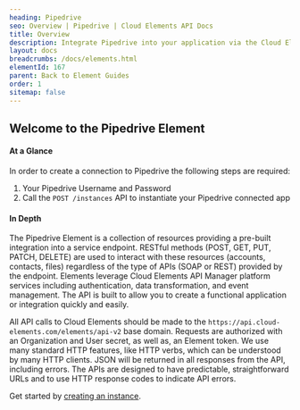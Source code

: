 ```yaml
---
heading: Pipedrive
seo: Overview | Pipedrive | Cloud Elements API Docs
title: Overview
description: Integrate Pipedrive into your application via the Cloud Elements APIs.
layout: docs
breadcrumbs: /docs/elements.html
elementId: 167
parent: Back to Element Guides
order: 1
sitemap: false
---
```


## Welcome to the Pipedrive Element


#### At a Glance

In order to create a connection to Pipedrive the following steps are required:

1. Your Pipedrive Username and Password
2. Call the `POST /instances` API to instantiate your Pipedrive connected app

#### In Depth

The Pipedrive Element is a collection of resources providing a pre-built integration into a service endpoint. RESTful methods (POST, GET, PUT, PATCH, DELETE) are used to interact with these resources (accounts, contacts, files) regardless of the type of APIs (SOAP or REST) provided by the endpoint. Elements leverage Cloud Elements API Manager platform services including authentication, data transformation, and event management.  The API is built to allow you to create a functional application or integration quickly and easily.

All API calls to Cloud Elements should be made to the `https://api.cloud-elements.com/elements/api-v2` base domain. Requests are authorized with an Organization and User secret, as well as, an Element token.  We use many standard HTTP features, like HTTP verbs, which can be understood by many HTTP clients. JSON will be returned in all responses from the API, including errors. The APIs are designed to have predictable, straightforward URLs and to use HTTP response codes to indicate API errors.

Get started by [creating an instance](pipedrive-create-instance.html).
